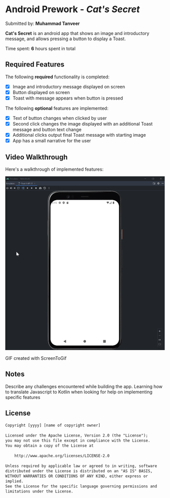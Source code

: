 # Android Prework - *Cat's Secret*

Submitted by: **Muhammad Tanveer**

**Cat's Secret** is an android app that shows an image and introductory message, and allows pressing a button to display a Toast.

Time spent: **6** hours spent in total

## Required Features

The following **required** functionality is completed:

* [X] Image and introductory message displayed on screen
* [X] Button displayed on screen
* [X] Toast with message appears when button is pressed

The following **optional** features are implemented:

* [X] Text of button changes when clicked by user
* [X] Second click changes the image displayed with an additional Toast message and button text change
* [X] Additional clicks output final Toast message with starting image
* [X] App has a small narrative for the user 

## Video Walkthrough

Here's a walkthrough of implemented features:

<img src='https://github.com/tanveerm176/AndroidDevPrework/blob/main/AppWalkthrough.gif' title='App Video Walkthrough' width='' alt='Video Walkthrough' />

<!-- Replace this with whatever GIF tool you used! -->
GIF created with ScreenToGif
<!-- Recommended tools:
[Kap](https://getkap.co/) for macOS
[ScreenToGif](https://www.screentogif.com/) for Windows
[peek](https://github.com/phw/peek) for Linux. -->

## Notes

Describe any challenges encountered while building the app.
Learning how to translate Javascript to Kotlin when looking for help on implementing specific features

## License

    Copyright [yyyy] [name of copyright owner]

    Licensed under the Apache License, Version 2.0 (the "License");
    you may not use this file except in compliance with the License.
    You may obtain a copy of the License at

        http://www.apache.org/licenses/LICENSE-2.0

    Unless required by applicable law or agreed to in writing, software
    distributed under the License is distributed on an "AS IS" BASIS,
    WITHOUT WARRANTIES OR CONDITIONS OF ANY KIND, either express or implied.
    See the License for the specific language governing permissions and
    limitations under the License.
